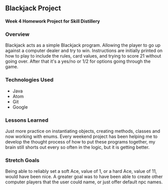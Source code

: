 ## Blackjack Project
#### Week 4 Homework Project for Skill Distillery

### Overview
Blackjack acts as a simple Blackjack program. Allowing the player to go up against a computer
dealer and try to win. Instructions are initially printed on how to play to include the rules,
card values, and trying to score 21 without going over. After that it's a yes/no or 1/2 for options going
through the game.

### Technologies Used
* Java
* Atom
* Git
* Google

### Lessons Learned
Just more practice on instantiating objects, creating methods, classes and now working with enums.
Every weekend project has been helping me to develop the thought process of how to put these
programs together, my brain still shorts out every so often in the logic, but it is getting better.

### Stretch Goals
Being able to reliably set a soft Ace, value of 1, or a hard Ace, value of 11, would have been nice.
A greater goal was to have been able to create other computer players that the user could name, or
just offer default npc names.
